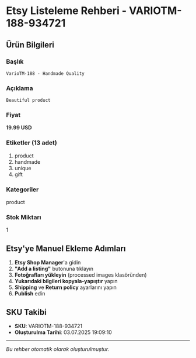 # Etsy Listeleme Rehberi - VARIOTM-188-934721

## Ürün Bilgileri

### Başlık
```
VarioTM-188 - Handmade Quality
```

### Açıklama
```
Beautiful product
```

### Fiyat
**19.99 USD**

### Etiketler (13 adet)
1. product
2. handmade
3. unique
4. gift

### Kategoriler
product

### Stok Miktarı
1

## Etsy'ye Manuel Ekleme Adımları

1. **Etsy Shop Manager**'a gidin
2. **"Add a listing"** butonuna tıklayın
3. **Fotoğrafları yükleyin** (processed images klasöründen)
4. **Yukarıdaki bilgileri kopyala-yapıştır** yapın
5. **Shipping** ve **Return policy** ayarlarını yapın
6. **Publish** edin

## SKU Takibi
- **SKU**: VARIOTM-188-934721
- **Oluşturulma Tarihi**: 03.07.2025 19:09:10

---
*Bu rehber otomatik olarak oluşturulmuştur.*
